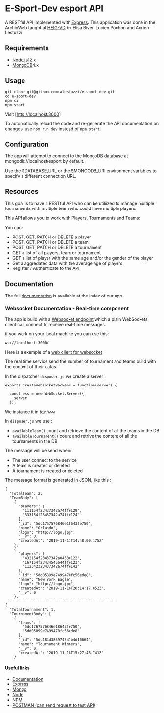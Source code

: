 # E-Sport-Dev esport API

A RESTful API implemented with [Express](http://expressjs.com/). This application was done in the ArchioWeb taught at [HEIG-VD](https://heig-vd.ch/) by Elisa Biver, Lucien Pochon and Adrien Lestuzzi.


## Requirements
- [Node.js](https://nodejs.org/en/)12.x
- [MongoDB](https://www.mongodb.com/)4.x

## Usage
```
git clone git@github.com:alestuzzi/e-sport-dev.git
cd e-sport-dev
npm ci
npm start
```

Visit [[http://localhost:3000](http://localhost:3000)]

To automatically reload the code and re-generate the API documentation on changes, use `npm run dev` instead of `npm start`.

## Configuration

The app will attempt to connect to the MongoDB database at mongodb://localhost/esport by default.

Use the $DATABASE_URL or the $MONGODB_URI environment variables to specify a different connection URL.

## Resources

This goal is to have a RESTful API who can be utiliized to manage multiple tournaments with multiple team who could have multiple players.

This API allows you to work with Players, Tournaments and Teams:

You can: 

* POST, GET, PATCH or DELETE a player
* POST, GET, PATCH or DELETE a team
* POST, GET, PATCH or DELETE a tournament
* GET a list of all players, team or tournament
* GET a list of player with the same age and/or the gender of the player
* Get a aggredated data with the average age of players  
* Register / Authenticate to the API


## Documentation 

The full [documentation](https://e-sport-dev.herokuapp.com/) is available at the index of our app. 

### Websocket Documentation - Real-time component

The app is build with a [Websocket endpoint](ws://e-sport-dev.herokuapp.com/3000) which a plain WebSockets client can connect to receive real-time messages. 

if you work on your local machine you can use this: 
```
ws://localhost:3000/
```
Here is a exemple of a [web client for websocket](https://msg-central.herokuapp.com/ws)

The real time service send the number of tournament and teams build with the content of their datas.

In the dispatcher `disposer.js` we create a server : 

```
exports.createWebsocketBackend = function(server) {

  const wss = new WebSocket.Server({
    server
  });
```
We instance it in `bin/www`


In `disposer.js` we use :  

* `availableTeam()` count and retrieve the content of all the teams in the DB
* `availableTournament()` count and retrive the content of all the tournaments in the DB 


The message will be send when: 
 * The user connect to the service
 * A team is created or deleted
 * A tournament is created or deleted 

The message format is generated in JSON, like this :
```
{
  "TotalTeam": 2,
  "TeamBody": [
    {
      "players": [
        "111154f23437342a74ffe129",
        "333154f23437342a74ffe124"
      ],
      "_id": "5dc1767576846e18643fe750",
      "name": "Orlando",
      "logo": "http://logo.jpg",
      "__v": 0,
      "createdAt": "2019-11-11T14:48:00.175Z"
    },
    {
      "players": [
        "432154f23437342a0453e122",
        "167154f23434545644ffe123",
        "112342323437342a74ffe142"
      ],
      "_id": "5dd05899e7499470fc56ede8",
      "name": "New York Eagle",
      "logo": "http://logo.jpg",
      "createdAt": "2019-11-16T20:14:17.852Z",
      "__v": 0
    },
 -------------------------------------------------
{
  "TotalTournament": 1,
  "TournamentBody": [
    {
      "teams": [
        "5dc1767576846e18643fe750",
        "5dd05899e7499470fc56ede8"
      ],
      "_id": "5dc184d385974541b4d10664",
      "name": "Tournament Winners",
      "__v": 0,
      "createdAt": "2019-11-18T15:27:46.741Z"
    }
```

#### Useful links 

* [Documentation](https://e-sport-dev.herokuapp.com/)
* [Express](https://expressjs.com)
* [Mongo](https://www.mongodb.com)
* [Node](https://nodejs.org/)
* [NPM](https://docs.npmjs.com/)
* [POSTMAN (can send request to test API)](https://www.getpostman.com/downloads/)

